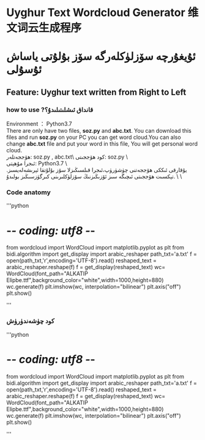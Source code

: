 # Uyghur Text Wordcloud Generator  维文词云生成程序
# ئۇيغۇرچە سۆزلۈكلەرگە سۆز بۇلۇتى ياساش  ئۇسۇلى
## Feature: Uyghur text written from **Right to Left**
### how to use ?قانداق ئىشلىتىلىدۇ؟
Environment ： Python3.7\
There are only have two files, **soz.py** and **abc.txt**. You can download this files and run **soz.py** on your PC you can get word cloud.You can also change **abc.txt** file and put your word in this file, You will get personal word cloud.\
ھۆججەتلەر: soz.py , abc.txt\ 
كود ھۆججىتى: soz.py \ \
ئىجرا مۇھېتى: Python3.7 \ \
يۇقارقى ئىككى ھۆججەتنى چۈشۈرۈپ،ئىجرا قىلسىڭىزلا سۆز بۇلۇتقا ئېرىشەلەيسىز. تېكسىت ھۆججىتى ئىچىگە سىز ئۆزىڭىزنىڭ سۆزلۈكلىرىنى كىرگۈزسىڭىز بولىدۇ. \ \


### Code anatomy
'''python
# -*- coding: utf8 -*-
from wordcloud import WordCloud
import matplotlib.pyplot as plt 
from bidi.algorithm import get_display
import arabic_reshaper
path_txt='a.txt'
f = open(path_txt,'r',encoding='UTF-8').read()
reshaped_text = arabic_reshaper.reshape(f)
f = get_display(reshaped_text)
wc= WordCloud(font_path="ALKATIP Elipbe.ttf",background_color="white",width=1000,height=880)
wc.generate(f)
plt.imshow(wc, interpolation="bilinear")
plt.axis("off")
plt.show()

'''
### كود چۈشەندۈرۈش
'''python
# -*- coding: utf8 -*-
from wordcloud import WordCloud
import matplotlib.pyplot as plt 
from bidi.algorithm import get_display
import arabic_reshaper
path_txt='a.txt'
f = open(path_txt,'r',encoding='UTF-8').read()
reshaped_text = arabic_reshaper.reshape(f)
f = get_display(reshaped_text)
wc= WordCloud(font_path="ALKATIP Elipbe.ttf",background_color="white",width=1000,height=880)
wc.generate(f)
plt.imshow(wc, interpolation="bilinear")
plt.axis("off")
plt.show()

'''













